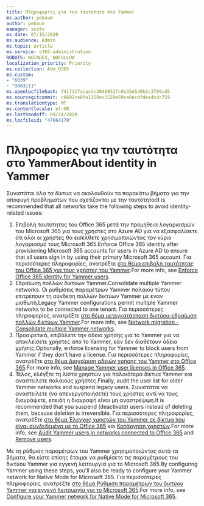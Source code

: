 ```yaml
---
title: Πληροφορίες για την ταυτότητα στο Yammer
ms.author: pebaum
author: pebaum
manager: scotv
ms.date: 07/15/2020
ms.audience: Admin
ms.topic: article
ms.service: o365-administration
ROBOTS: NOINDEX, NOFOLLOW
localization_priority: Priority
ms.collection: Adm_O365
ms.custom:
- "6039"
- "9003111"
ms.openlocfilehash: f417117acac4c3040932fc0a35e5d0b1c3709cd5
ms.sourcegitcommit: c6692ce0fa1358ec3529e59ca0ecdfdea4cdc759
ms.translationtype: MT
ms.contentlocale: el-GR
ms.lasthandoff: 09/14/2020
ms.locfileid: "47664170"
---
```

# <a name="about-identity-in-yammer"></a><span data-ttu-id="2b27b-102">Πληροφορίες για την ταυτότητα στο Yammer</span><span class="sxs-lookup"><span data-stu-id="2b27b-102">About identity in Yammer</span></span>

<span data-ttu-id="2b27b-103">Συνιστάται όλα τα δίκτυα να ακολουθούν τα παρακάτω βήματα για την αποφυγή προβλημάτων που σχετίζονται με την ταυτότητα:</span><span class="sxs-lookup"><span data-stu-id="2b27b-103">It is recommended that all networks take the following steps to avoid identity-related issues:</span></span>

1. <span data-ttu-id="2b27b-104">Επιβολή ταυτότητας του Office 365 μετά την προμήθεια λογαριασμών του Microsoft 365 για τους χρήστες στο Azure AD για να εξασφαλίσετε ότι όλοι οι χρήστες θα εισέλθετε χρησιμοποιώντας τον κύριο λογαριασμό τους Microsoft 365.</span><span class="sxs-lookup"><span data-stu-id="2b27b-104">Enforce Office 365 identity after provisioning Microsoft 365 accounts for users in Azure AD to ensure that all users sign in by using their primary Microsoft 365 account.</span></span> <span data-ttu-id="2b27b-105">Για περισσότερες πληροφορίες, ανατρέξτε [στο θέμα επιβολή ταυτότητας του Office 365 για τους χρήστες του Yammer](https://docs.microsoft.com/yammer/configure-your-yammer-network/enforce-office-365-identity).</span><span class="sxs-lookup"><span data-stu-id="2b27b-105">For more info, see [Enforce Office 365 identity for Yammer users](https://docs.microsoft.com/yammer/configure-your-yammer-network/enforce-office-365-identity).</span></span>
2. <span data-ttu-id="2b27b-106">Εδραίωση πολλών δικτύων Yammer.</span><span class="sxs-lookup"><span data-stu-id="2b27b-106">Consolidate multiple Yammer networks.</span></span> <span data-ttu-id="2b27b-107">Οι ρυθμίσεις παραμέτρων Yammer παλαιού τύπου επιτρέπουν τη σύνδεση πολλών δικτύων Yammer με έναν μισθωτή.</span><span class="sxs-lookup"><span data-stu-id="2b27b-107">Legacy Yammer configurations permit multiple Yammer networks to be connected to one tenant.</span></span> <span data-ttu-id="2b27b-108">Για περισσότερες πληροφορίες, ανατρέξτε [στο θέμα μετεγκατάσταση δικτύου-εδραίωση πολλών δικτύων Yammer](https://docs.microsoft.com/yammer/configure-your-yammer-network/consolidate-multiple-yammer-networks).</span><span class="sxs-lookup"><span data-stu-id="2b27b-108">For more info, see [Network migration - Consolidate multiple Yammer networks](https://docs.microsoft.com/yammer/configure-your-yammer-network/consolidate-multiple-yammer-networks).</span></span>
3. <span data-ttu-id="2b27b-109">Προαιρετικά, επιβάλετε την άδεια χρήσης για το Yammer για να αποκλείσετε χρήστες από το Yammer, εάν δεν διαθέτουν άδεια χρήσης.</span><span class="sxs-lookup"><span data-stu-id="2b27b-109">Optionally, enforce licensing for Yammer to block users from Yammer if they don't have a license.</span></span> <span data-ttu-id="2b27b-110">Για περισσότερες πληροφορίες, ανατρέξτε [στο θέμα Διαχείριση αδειών χρήσης του Yammer στο Office 365](https://docs.microsoft.com/yammer/manage-yammer-users/manage-yammer-licenses-in-office-365).</span><span class="sxs-lookup"><span data-stu-id="2b27b-110">For more info, see [Manage Yammer user licenses in Office 365](https://docs.microsoft.com/yammer/manage-yammer-users/manage-yammer-licenses-in-office-365).</span></span>
4. <span data-ttu-id="2b27b-111">Τέλος, ελέγξτε τη λίστα χρηστών για παλαιότερα δίκτυα Yammer και αναστείλετε παλαιούς χρήστες.</span><span class="sxs-lookup"><span data-stu-id="2b27b-111">Finally, audit the user list for older Yammer networks and suspend legacy users.</span></span> <span data-ttu-id="2b27b-112">Συνιστάται να αναστείλετε (να απενεργοποιήσετε) τους χρήστες αντί να τους διαγράψετε, επειδή η διαγραφή είναι μη αναστρέψιμη.</span><span class="sxs-lookup"><span data-stu-id="2b27b-112">It is recommended that you suspend (deactivate) users instead of deleting them, because deletion is irreversible.</span></span> <span data-ttu-id="2b27b-113">Για περισσότερες πληροφορίες, ανατρέξτε [στο θέμα Έλεγχος χρηστών του Yammer σε δίκτυα που είναι συνδεδεμένα με το Office 365](https://docs.microsoft.com/yammer/manage-yammer-users/audit-users-connected-to-office-365) και [Κατάργηση χρηστών](https://docs.microsoft.com/yammer/manage-yammer-users/add-block-or-remove-users#remove-users).</span><span class="sxs-lookup"><span data-stu-id="2b27b-113">For more info, see [Audit Yammer users in networks connected to Office 365](https://docs.microsoft.com/yammer/manage-yammer-users/audit-users-connected-to-office-365) and [Remove users](https://docs.microsoft.com/yammer/manage-yammer-users/add-block-or-remove-users#remove-users).</span></span>

<span data-ttu-id="2b27b-114">Με τη ρύθμιση παραμέτρων του Yammer χρησιμοποιώντας αυτά τα βήματα, θα είστε επίσης έτοιμοι να ρυθμίσετε τις παραμέτρους του δικτύου Yammer για εγγενή λειτουργία για το Microsoft 365.</span><span class="sxs-lookup"><span data-stu-id="2b27b-114">By configuring Yammer using these steps, you'll also be ready to configure your Yammer network for Native Mode for Microsoft 365.</span></span> <span data-ttu-id="2b27b-115">Για περισσότερες πληροφορίες, ανατρέξτε [στο θέμα Ρύθμιση παραμέτρων του δικτύου Yammer για εγγενή λειτουργία για το Microsoft 365](https://docs.microsoft.com/yammer/configure-your-yammer-network/native-mode).</span><span class="sxs-lookup"><span data-stu-id="2b27b-115">For more info, see [Configure your Yammer network for Native Mode for Microsoft 365](https://docs.microsoft.com/yammer/configure-your-yammer-network/native-mode).</span></span>